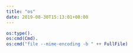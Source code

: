 ```yaml
---
title: "os"
date: 2019-08-30T15:13:01+08:00
---
```



```erlang
os:type().
os:cmd(Cmd).
os:cmd("file --mime-encoding -b " ++ FullFile)
```
